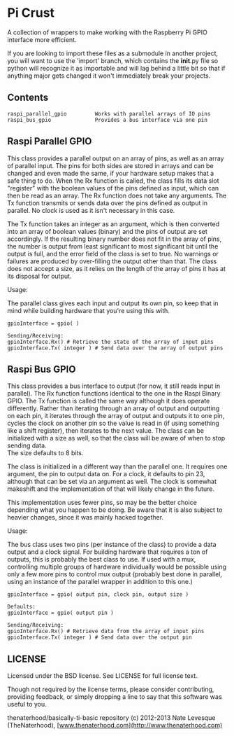 Pi Crust
===============
A collection of wrappers to make working with the Raspberry Pi GPIO
interface more efficient.

If you are looking to import these files as a submodule in another project, 
you will want to use the 'import' branch, which contains the __init__.py file
so python will recognize it as importable and will lag behind a little bit 
so that if anything major gets changed it won't immediately break your 
projects.

Contents
---------------
	raspi_parallel_gpio			Works with parallel arrays of IO pins
	raspi_bus_gpio				Provides a bus interface via one pin
	
Raspi Parallel GPIO
---------------
This class provides a parallel output on an array of pins, as well as 
an array of parallel input.  The pins for both sides are stored in 
arrays and can be changed and even made the same, if your hardware 
setup makes that a safe thing to do.  When the Rx function is called, 
the class fills its data slot "register" with the boolean values of 
the pins defined as input, which can then be read as an array.  The Rx 
function does not take any arguments.  The Tx function transmits or sends 
data over the pins defined as output in parallel.  No clock is used 
as it isn't necessary in this case.

The Tx function takes an integer as an argument, which is then converted 
into an array of boolean values (binary) and the pins of output are set 
accordingly.  If the resulting binary number does not fit in the array 
of pins, the number is output from least significant to most significant 
bit until the output is full, and the error field of the class is set 
to true.  No warnings or failures are produced by over-filling the output 
other than that.  The class does not accept a size, as it relies on the 
length of the array of pins it has at its disposal for output.

Usage:

The parallel class gives each input and output its own pin, so keep 
that in mind while building hardware that you're using this with.

	gpioInterface = gpio( )
	
	Sending/Receiving:
	gpioInterface.Rx() # Retrieve the state of the array of input pins
	gpioInterface.Tx( integer ) # Send data over the array of output pins


Raspi Bus GPIO
---------------
This class provides a bus interface to output (for now, it still reads 
input in parallel).  The Rx function functions identical to the one 
in the Raspi Binary GPIO.  The Tx function is called the same way although 
it does operate differently.  Rather than iterating through an array 
of output and outputting on each pin, it iterates through the array of 
output and outputs it to one pin, cycles the clock on another pin so 
the value is read in (if using something like a shift register), then 
iterates to the next value.  The class can be initialized with a size 
as well, so that the class will be aware of when to stop sending data.  
The size defaults to 8 bits.

The class is initialized in a different way than the parallel one.  It
requires one argument, the pin to output data on.  For a clock, it defaults
to pin 23, although that can be set via an argument as well.  The clock
is somewhat makeshift and the implementation of that will likely change in 
the future.

This implementation uses fewer pins, so may be the better choice depending 
what you happen to be doing.  Be aware that it is also subject to heavier 
changes, since it was mainly hacked together.

Usage:

The bus class uses two pins (per instance of the class) to provide a data 
output and a clock signal.  For building hardware that requires a ton of 
outputs, this is probably the best class to use.  If used with a mux, 
controlling multiple groups of hardware individually would be possible 
using only a few more pins to control mux output (probably best done 
in parallel, using an instance of the parallel wrapper in addition to this 
one.)

	gpioInterface = gpio( output pin, clock pin, output size )
	
	Defaults:
	gpioInterface = gpio( output pin )
	
	Sending/Receiving:
	gpioInterface.Rx() # Retrieve data from the array of input pins
	gpioInterface.Tx( integer ) # Send data over the output pin

LICENSE
------------

Licensed under the BSD license. See LICENSE for full license text.

Though not required by the license terms, please consider contributing, 
providing feedback, or simply dropping a line to say that this software 
was useful to you.

thenaterhood/basically-ti-basic repository (c) 2012-2013 Nate Levesque (TheNaterhood), [www.thenaterhood.com](http://www.thenaterhood.com)
